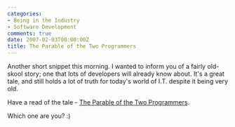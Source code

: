 ```yaml
---
categories:
- Being in the Industry
- Software Development
comments: true
date: 2007-02-03T00:00:00Z
title: The Parable of the Two Programmers
---
```


Another short snippet this morning. I wanted to inform you of a fairly old-skool story; one that lots of developers will already know about. It's a great tale, and still holds a lot of truth for today's world of I.T. despite it being very old.

Have a read of the tale - <a href="http://www.csd.uwo.ca/staff/magi/personal/humour/Computer_Audience/The%20Parable%20of%20the%20Two%20Programmers.html" title="The Parable of the Two Programmers">The Parable of the Two Programmers</a>.

Which one are you? :)
